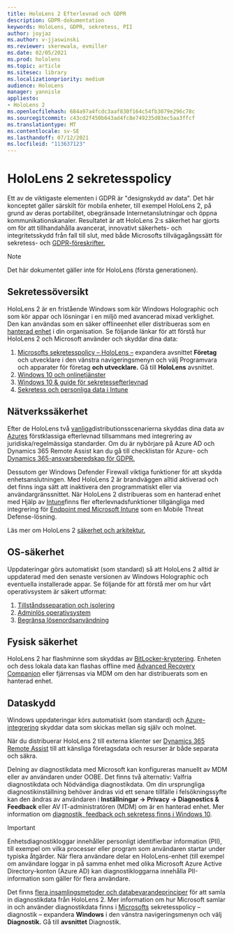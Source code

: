 ```yaml
---
title: HoloLens 2 Efterlevnad och GDPR
description: GDPR-dokumentation
keywords: HoloLens, GDPR, sekretess, PII
author: joyjaz
ms.author: v-jjaswinski
ms.reviewer: skerewala, evmiller
ms.date: 02/05/2021
ms.prod: hololens
ms.topic: article
ms.sitesec: library
ms.localizationpriority: medium
audience: HoloLens
manager: yannisle
appliesto:
- HoloLens 2
ms.openlocfilehash: 684a97a4fcdc3aaf830f164c54fb3079e296c78c
ms.sourcegitcommit: c43cd2f450b643ad4fc8e749235d03ec5aa3ffcf
ms.translationtype: MT
ms.contentlocale: sv-SE
ms.lasthandoff: 07/12/2021
ms.locfileid: "113637123"
---
```

# <a name="hololens-2-privacy-statement"></a>HoloLens 2 sekretesspolicy

Ett av de viktigaste elementen i GDPR är "designskydd av data". Det här konceptet gäller särskilt för mobila enheter, till exempel HoloLens 2, på grund av deras portabilitet, obegränsade Internetanslutningar och öppna kommunikationskanaler. Resultatet är att HoloLens 2:s [](/hololens/security-architecture) säkerhet har gjorts om för att tillhandahålla avancerat, innovativt säkerhets- och integritetsskydd från fall till slut, med både Microsofts tillvägagångssätt för sekretess- och [GDPR-föreskrifter.](https://privacy.microsoft.com/)

 >[!NOTE]
> Det här dokumentet gäller inte för HoloLens (första generationen).

## <a name="privacy-overview"></a>Sekretessöversikt

HoloLens 2 är en fristående Windows som kör Windows Holographic och som kör appar och lösningar i en miljö med avancerad mixad verklighet. Den kan användas som en säker offlineenhet eller distribueras som en [hanterad enhet](/mem/intune/fundamentals/windows-holographic-for-business) i din organisation. Se följande länkar för att förstå hur HoloLens 2 och Microsoft använder och skyddar dina data:

1. [Microsofts sekretesspolicy – HoloLens –](https://privacy.microsoft.com/privacystatement) expandera avsnittet **Företag** och utvecklare i den vänstra navigeringsmenyn och välj Programvara och apparater för företag **och utvecklare.** Gå till **HoloLens** avsnittet.
2. [Windows 10 och onlinetjänster](https://privacy.microsoft.com/windows10privacy)
3. [Windows 10 & guide för sekretessefterlevnad](/windows/privacy/windows-10-and-privacy-compliance)
4. [Sekretess och personliga data i Intune](/mem/intune/protect/privacy-personal-data)

## <a name="network-security"></a>Nätverkssäkerhet
Efter de HoloLens två [vanliga](/hololens/common-scenarios)distributionsscenarierna skyddas dina data av [Azures](/azure/compliance/) förstklassiga efterlevnad tillsammans med integrering av juridiska/regelmässiga standarder. Om du är nybörjare på Azure AD och Dynamics 365 Remote Assist kan du gå till checklistan för Azure- och [Dynamics 365-ansvarsberedskap för GDPR.](/compliance/regulatory/gdpr-arc-azure-dynamics)

Dessutom ger Windows Defender Firewall viktiga funktioner för att skydda enhetsanslutningen. Med HoloLens 2 är brandväggen alltid aktiverad och det finns inga sätt att inaktivera den programmatiskt eller via användargränssnittet. När HoloLens 2 distribueras som en hanterad enhet med Hjälp av [Intune](/mem/intune/protect/device-compliance-get-started)finns fler efterlevnadsfunktioner tillgängliga med integrering för [Endpoint med Microsoft Intune](/mem/intune/protect/advanced-threat-protection) som en Mobile Threat Defense-lösning.

Läs mer om HoloLens 2 [säkerhet och arkitektur.](/hololens/security-architecture)

## <a name="os-security"></a>OS-säkerhet
Uppdateringar görs automatiskt (som standard) så att HoloLens 2 alltid är uppdaterad med den senaste versionen av Windows Holographic och eventuella installerade appar. Se följande för att förstå mer om hur vårt operativsystem är säkert utformat:

1. [Tillståndsseparation och isolering](/hololens/security-state-separation-isolation)
1. [Adminlös operativsystem](/hololens/security-adminless-os)
1. [Begränsa lösenordsanvändning](/hololens/security-limiting-password-use)

## <a name="physical-security"></a>Fysisk säkerhet
HoloLens 2 har flashminne som skyddas av [BitLocker-kryptering](/hololens/security-encryption-data-protection). Enheten och dess lokala data kan flashas offline med [Advanced Recovery Companion](https://www.microsoft.com/p/advanced-recovery-companion/9p74z35sfrs8#activetab=pivot:overviewtab) eller fjärrensas via MDM om den har distribuerats som en hanterad enhet.

## <a name="data-protection"></a>Dataskydd
Windows uppdateringar körs automatiskt (som standard) och [Azure-integrering](/hololens/security-encryption-data-protection#Azure-integration) skyddar data som skickas mellan sig själv och molnet.

När du distribuerar HoloLens 2 till externa klienter ser [Dynamics 365 Remote Assist](/hololens/hololens2-deployment-guide) till att känsliga företagsdata och resurser är både separata och säkra.

Delning av diagnostikdata med Microsoft kan konfigureras manuellt av MDM eller av användaren under OOBE. Det finns två alternativ: Valfria diagnostikdata och Nödvändiga diagnostikdata. Om din ursprungliga diagnostikinställning behöver ändras vid ett senare tillfälle i felsökningssyfte kan den ändras av användaren i **Inställningar -> Privacy -> Diagnostics & Feedback** eller AV IT-administratören (MDM) om är en hanterad enhet. Mer information om [diagnostik, feedback och sekretess finns i Windows 10](https://support.microsoft.com/windows/diagnostics-feedback-and-privacy-in-windows-10-28808a2b-a31b-dd73-dcd3-4559a5199319).

> [!Important]
> Enhetsdiagnostikloggar innehåller personligt identifierbar information (PII), till exempel om vilka processer eller program som användaren startar under typiska åtgärder. När flera användare delar en HoloLens-enhet (till exempel om användare loggar in på samma enhet med olika Microsoft Azure Active Directory-konton (Azure AD) kan diagnostikloggarna innehålla PII-information som gäller för flera användare.

Det finns [flera insamlingsmetoder och databevarandeprinciper](/hololens/hololens-diagnostic-logs) för att samla in diagnostikdata från HoloLens 2.  Mer information om hur Microsoft samlar in och använder diagnostikdata finns i [Microsofts](https://privacy.microsoft.com/privacystatement) sekretesspolicy – diagnostik – expandera **Windows** i den vänstra navigeringsmenyn och välj **Diagnostik.** Gå till **avsnittet** Diagnostik.
